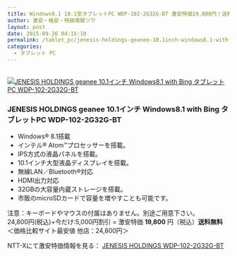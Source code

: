 ```yaml
---
title: Windows8.1 10.1型タブレットPC WDP-102-2G32G-BT 激安特価19,800円！送料無料！
author: 激安・格安・特価情報ツウ
layout: post
date: 2015-09-26 04:15:10
permalink: /tablet_pc/jenesis-holdings-geanee-10.1inch-windows8.1-with-bing-tabletpc-wdp-102-2g32g-bt-19800-nttx.html
categories:
  - タブレット PC
---
```

<div class="img-bg2 img_L">
  <a href="//px.a8.net/svt/ejp?a8mat=ZYP6S+8IMA3E+S1Q+BWGDT&#038;a8ejpredirect=//nttxstore.jp/_II_SM15023075" target="_blank"><br /> <img border="0" alt="JENESIS HOLDINGS geanee 10.1インチ Windows8.1 with Bing タブレットPC WDP-102-2G32G-BT" src="//image.nttxstore.jp/l2_images/S/SM/SM15023075.jpg" data-recalc-dims="1" /></a>
</div>

<!--more-->
### JENESIS HOLDINGS geanee 10.1インチ Windows8.1 with Bing タブレットPC WDP-102-2G32G-BT


* Windows® 8.1搭載
* インテル® Atom™プロセッサーを搭載。
* IPS方式の液晶パネルを搭載。
* 10.1インチ大型液晶ディスプレイを搭載。
* 無線LAN／Bluetooth®対応
* HDMI出力対応
* 32GBの大容量内蔵ストレージを搭載。
* 市販のmicroSDカードで容量を増やすことも可能です。

注意：キーボードやマウスの付属はありません。別途ご用意下さい。
<br clear="all" />24,800円(税込)+今だけ:5,000円割引 = 激安特価 <span class="tokka-price"><strong>19,800</strong></span> 円（税込）**送料無料**
＜価格比較サイト最安値 他店：24,800円＞

NTT-Xにて激安特価情報を見る： <span class="fs150p"><a href="//px.a8.net/svt/ejp?a8mat=ZYP6S+8IMA3E+S1Q+BWGDT&#038;a8ejpredirect=//nttxstore.jp/_II_SM15023075" target="_blank">JENESIS HOLDINGS WDP-102-2G32G-BT</a></span>